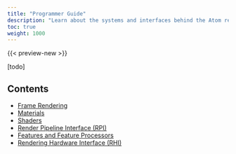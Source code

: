 ```yaml
---
title: "Programmer Guide"
description: "Learn about the systems and interfaces behind the Atom renderer"
toc: true
weight: 1000
---  
```


{{< preview-new >}}

[todo] 

## Contents
- [Frame Rendering](frame-rendering.md)
- [Materials](materials/_index.md)
- [Shaders](shaders/_index.md)
- [Render Pipeline Interface (RPI)](rpi/_index.md)
- [Features and Feature Processors](features/_index.md)
- [Rendering Hardware Interface (RHI)](rhi/_index.md)
